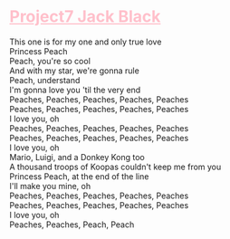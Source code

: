 # <a style="color:pink" href="https://www.youtube.com/watch?v=aW7bzd8uwyQ" title="Peaches" >Project7 Jack Black</a>

This one is for my one and only true love <br>
Princess Peach<br>
Peach, you're so cool<br>
And with my star, we're gonna rule<br>
Peach, understand<br>
I'm gonna love you 'til the very end<br>
Peaches, Peaches, Peaches, Peaches, Peaches<br>
Peaches, Peaches, Peaches, Peaches, Peaches<br>
I love you, oh<br>
Peaches, Peaches, Peaches, Peaches, Peaches<br>
Peaches, Peaches, Peaches, Peaches, Peaches<br>
I love you, oh<br>
Mario, Luigi, and a Donkey Kong too<br>
A thousand troops of Koopas couldn't keep me from you<br>
Princess Peach, at the end of the line<br>
I'll make you mine, oh<br>
Peaches, Peaches, Peaches, Peaches, Peaches<br>
Peaches, Peaches, Peaches, Peaches, Peaches<br>
I love you, oh<br>
Peaches, Peaches, Peach, Peach<br>
